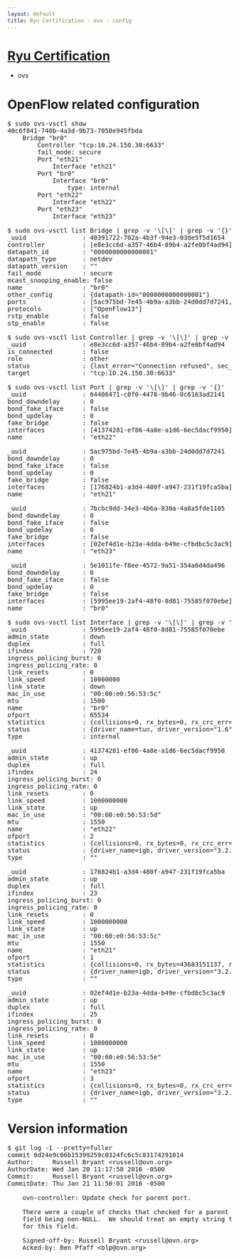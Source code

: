 ```yaml
---
layout: default
title: Ryu Certification - ovs - config
---
```

# [Ryu Certification](http://osrg.github.io/ryu/certification.html)
* ovs 

# OpenFlow related configuration
<pre>
$ sudo ovs-vsctl show
40c6f841-740b-4a3d-9b73-7050e945fbda
    Bridge "br0"
        Controller "tcp:10.24.150.30:6633"
        fail_mode: secure
        Port "eth21"
            Interface "eth21"
        Port "br0"
            Interface "br0"
                type: internal
        Port "eth22"
            Interface "eth22"
        Port "eth23"
            Interface "eth23"

$ sudo ovs-vsctl list Bridge | grep -v '\[\]' | grep -v '{}'
_uuid               : 40391722-702a-4b3f-94e3-03de5f5d1654
controller          : [e8e3cc6d-a357-46b4-89b4-a2fe0bf4ad94]
datapath_id         : "0000000000000001"
datapath_type       : netdev
datapath_version    : "<built-in>"
fail_mode           : secure
mcast_snooping_enable: false
name                : "br0"
other_config        : {datapath-id="0000000000000001"}
ports               : [5ac975bd-7e45-4b9a-a3bb-24d0dd7d7241, 5e1011fe-f8ee-4572-9a51-354a6d4da496, 64406471-c0f0-4478-9b46-0c6163ad2141, 7bcbc9dd-34e3-4b6a-830a-4a8a5fde1105]
protocols           : ["OpenFlow13"]
rstp_enable         : false
stp_enable          : false

$ sudo ovs-vsctl list Controller | grep -v '\[\]' | grep -v '{}'
_uuid               : e8e3cc6d-a357-46b4-89b4-a2fe0bf4ad94
is_connected        : false
role                : other
status              : {last_error="Connection refused", sec_since_connect="662", sec_since_disconnect="2", state=BACKOFF}
target              : "tcp:10.24.150.30:6633"

$ sudo ovs-vsctl list Port | grep -v '\[\]' | grep -v '{}'
_uuid               : 64406471-c0f0-4478-9b46-0c6163ad2141
bond_downdelay      : 0
bond_fake_iface     : false
bond_updelay        : 0
fake_bridge         : false
interfaces          : [41374281-ef86-4a8e-a1d6-6ec5dacf9950]
name                : "eth22"

_uuid               : 5ac975bd-7e45-4b9a-a3bb-24d0dd7d7241
bond_downdelay      : 0
bond_fake_iface     : false
bond_updelay        : 0
fake_bridge         : false
interfaces          : [176824b1-a3d4-480f-a947-231f19fca5ba]
name                : "eth21"

_uuid               : 7bcbc9dd-34e3-4b6a-830a-4a8a5fde1105
bond_downdelay      : 0
bond_fake_iface     : false
bond_updelay        : 0
fake_bridge         : false
interfaces          : [02ef4d1e-b23a-4dda-b49e-cfbdbc5c3ac9]
name                : "eth23"

_uuid               : 5e1011fe-f8ee-4572-9a51-354a6d4da496
bond_downdelay      : 0
bond_fake_iface     : false
bond_updelay        : 0
fake_bridge         : false
interfaces          : [5995ee19-2af4-48f0-8d81-75585f070ebe]
name                : "br0"

$ sudo ovs-vsctl list Interface | grep -v '\[\]' | grep -v '{}'
_uuid               : 5995ee19-2af4-48f0-8d81-75585f070ebe
admin_state         : down
duplex              : full
ifindex             : 720
ingress_policing_burst: 0
ingress_policing_rate: 0
link_resets         : 0
link_speed          : 10000000
link_state          : down
mac_in_use          : "00:60:e0:56:53:5c"
mtu                 : 1500
name                : "br0"
ofport              : 65534
statistics          : {collisions=0, rx_bytes=0, rx_crc_err=0, rx_dropped=0, rx_errors=0, rx_frame_err=0, rx_over_err=0, rx_packets=0, tx_bytes=0, tx_dropped=0, tx_errors=0, tx_packets=0}
status              : {driver_name=tun, driver_version="1.6", firmware_version="N/A"}
type                : internal

_uuid               : 41374281-ef86-4a8e-a1d6-6ec5dacf9950
admin_state         : up
duplex              : full
ifindex             : 24
ingress_policing_burst: 0
ingress_policing_rate: 0
link_resets         : 0
link_speed          : 1000000000
link_state          : up
mac_in_use          : "00:60:e0:56:53:5d"
mtu                 : 1550
name                : "eth22"
ofport              : 2
statistics          : {collisions=0, rx_bytes=0, rx_crc_err=0, rx_dropped=0, rx_errors=0, rx_frame_err=0, rx_over_err=0, rx_packets=0, tx_bytes=29856336035, tx_dropped=0, tx_errors=0, tx_packets=19929969}
status              : {driver_name=igb, driver_version="3.2.10-k", firmware_version="2.10-9"}
type                : ""

_uuid               : 176824b1-a3d4-480f-a947-231f19fca5ba
admin_state         : up
duplex              : full
ifindex             : 23
ingress_policing_burst: 0
ingress_policing_rate: 0
link_resets         : 0
link_speed          : 1000000000
link_state          : up
mac_in_use          : "00:60:e0:56:53:5c"
mtu                 : 1550
name                : "eth21"
ofport              : 1
statistics          : {collisions=0, rx_bytes=43683151137, rx_crc_err=0, rx_dropped=0, rx_errors=0, rx_frame_err=0, rx_over_err=0, rx_packets=29179057, tx_bytes=0, tx_dropped=0, tx_errors=0, tx_packets=0}
status              : {driver_name=igb, driver_version="3.2.10-k", firmware_version="2.10-9"}
type                : ""

_uuid               : 02ef4d1e-b23a-4dda-b49e-cfbdbc5c3ac9
admin_state         : up
duplex              : full
ifindex             : 25
ingress_policing_burst: 0
ingress_policing_rate: 0
link_resets         : 0
link_speed          : 1000000000
link_state          : up
mac_in_use          : "00:60:e0:56:53:5e"
mtu                 : 1550
name                : "eth23"
ofport              : 3
statistics          : {collisions=0, rx_bytes=0, rx_crc_err=0, rx_dropped=0, rx_errors=0, rx_frame_err=0, rx_over_err=0, rx_packets=0, tx_bytes=7433925000, tx_dropped=0, tx_errors=0, tx_packets=4955950}
status              : {driver_name=igb, driver_version="3.2.10-k", firmware_version="2.10-9"}
type                : ""
</pre>

# Version information
<pre>
$ git log -1 --pretty=fuller
commit 8d24e9c06b15399259c0324fc6c5c83174291014
Author:     Russell Bryant &lt;russell@ovn.org&gt;
AuthorDate: Wed Jan 20 11:17:58 2016 -0500
Commit:     Russell Bryant &lt;russell@ovn.org&gt;
CommitDate: Thu Jan 21 11:50:01 2016 -0500

    ovn-controller: Update check for parent port.
    
    There were a couple of checks that checked for a parent port as the
    field being non-NULL.  We should treat an empty string the same as NULL
    for this field.
    
    Signed-off-by: Russell Bryant &lt;russell@ovn.org&gt;
    Acked-by: Ben Pfaff &lt;blp@ovn.org&gt;
</pre>
